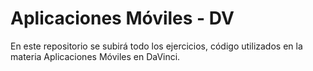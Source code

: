 # Aplicaciones Móviles - DV
En este repositorio se subirá todo los ejercicios, código utilizados en la materia Aplicaciones Móviles en DaVinci.